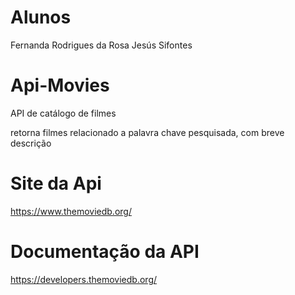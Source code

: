 # Alunos
Fernanda Rodrigues da Rosa
Jesús Sifontes

# Api-Movies
API de catálogo de filmes

retorna filmes relacionado a palavra chave pesquisada, com breve descrição

# Site da Api
https://www.themoviedb.org/

# Documentação da API
https://developers.themoviedb.org/
